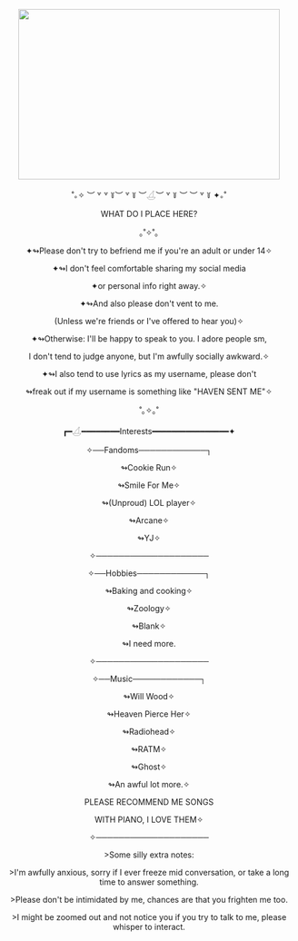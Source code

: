 <p align="center">
  <img width="460" height="300" src="https://github.com/user-attachments/assets/b20933a2-c099-4e08-8e8f-19e10025d9d4">
</p>
<p align="center">˚｡✧ ︶ ꒷ ꒷ ꒦︶ ꒷ ꒦ ︶𓋒︶ ꒷ ꒦ ︶ ︶ ꒷ ꒦ ✦｡˚</p>
<p align="center">WHAT DO I PLACE HERE?</p>

<p align="center">｡˚✧˚｡</p>
<p align="center">✦↬Please don't try to befriend me if you're an adult or under 14✧</p>
<p align="center">✦↬I don't feel comfortable sharing my social media</p>
<p align="center">✦or personal info right away.✧</p>
<p align="center">✦↬And also please don't vent to me.</p>
<p align="center">(Unless we're friends or I've offered to hear you)✧</p>
<p align="center">✦↬Otherwise: I'll be happy to speak to you. I adore people sm,</p>
<p align="center">I don't tend to judge anyone, but I'm awfully socially awkward.✧</p>
<p align="center">✦↬I also tend to use lyrics as my username, please don't</p>
<p align="center">↬freak out if my username is something like "HAVEN SENT ME"✧</p>
<p align="center">˚｡✧｡˚</p>
<p align="center">┏━𓋒━━━━━━━━Interests━━━━━━━━━━━━━━━━✦</p>
<p align="center">✧──Fandoms────────────┐</p>
<p align="center">↬Cookie Run✧</p>
<p align="center">↬Smile For Me✧</p>
<p align="center">↬(Unproud) LOL player✧</p>
<p align="center">↬Arcane✧</p>
<p align="center">↬YJ✧</p>
<p align="center">✧────────────────────</p>
<p align="center">✧──Hobbies────────────┐</p>
<p align="center">↬Baking and cooking✧</p>
<p align="center">↬Zoology✧</p>
<p align="center">↬Blank✧</p>
<p align="center">↬I need more.</p>
<p align="center">✧────────────────────</p>
<p align="center">✧──Music────────────┐</p>
<p align="center">↬Will Wood✧</p>
<p align="center">↬Heaven Pierce Her✧</p>
<p align="center">↬Radiohead✧</p>
<p align="center">↬RATM✧</p>
<p align="center">↬Ghost✧</p>
<p align="center">↬An awful lot more.✧</p>
<p align="center">PLEASE RECOMMEND ME SONGS</p>
<p align="center">WITH PIANO, I LOVE THEM✧</p>
<p align="center">✧────────────────────</p>

<p align="center">>Some silly extra notes:</p>
<p align="center">>I'm awfully anxious, sorry if I ever freeze mid conversation, or take a long time to answer something.</p>
<p align="center">>Please don't be intimidated by me, chances are that you frighten me too.</p>
<p align="center">>I might be zoomed out and not notice you if you try to talk to me, please whisper to interact.</p>
